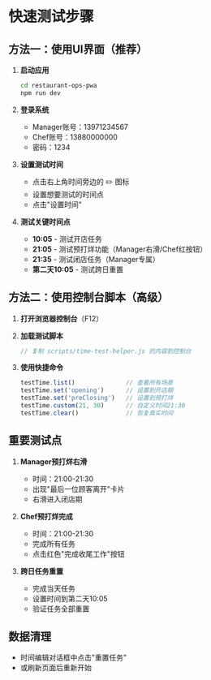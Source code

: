 # 快速测试步骤

## 方法一：使用UI界面（推荐）

1. **启动应用**
   ```bash
   cd restaurant-ops-pwa
   npm run dev
   ```

2. **登录系统**
   - Manager账号：13971234567
   - Chef账号：13880000000
   - 密码：1234

3. **设置测试时间**
   - 点击右上角时间旁边的 ✏️ 图标
   - 设置想要测试的时间点
   - 点击"设置时间"

4. **测试关键时间点**
   - **10:05** - 测试开店任务
   - **21:05** - 测试预打烊功能（Manager右滑/Chef红按钮）
   - **21:35** - 测试闭店任务（Manager专属）
   - **第二天10:05** - 测试跨日重置

## 方法二：使用控制台脚本（高级）

1. **打开浏览器控制台**（F12）

2. **加载测试脚本**
   ```javascript
   // 复制 scripts/time-test-helper.js 的内容到控制台
   ```

3. **使用快捷命令**
   ```javascript
   testTime.list()              // 查看所有场景
   testTime.set('opening')      // 设置到开店期
   testTime.set('preClosing')   // 设置到预打烊
   testTime.custom(21, 30)      // 自定义时间21:30
   testTime.clear()             // 恢复真实时间
   ```

## 重要测试点

1. **Manager预打烊右滑**
   - 时间：21:00-21:30
   - 出现"最后一位顾客离开"卡片
   - 右滑进入闭店期

2. **Chef预打烊完成**
   - 时间：21:00-21:30
   - 完成所有任务
   - 点击红色"完成收尾工作"按钮

3. **跨日任务重置**
   - 完成当天任务
   - 设置时间到第二天10:05
   - 验证任务全部重置

## 数据清理

- 时间编辑对话框中点击"重置任务"
- 或刷新页面后重新开始